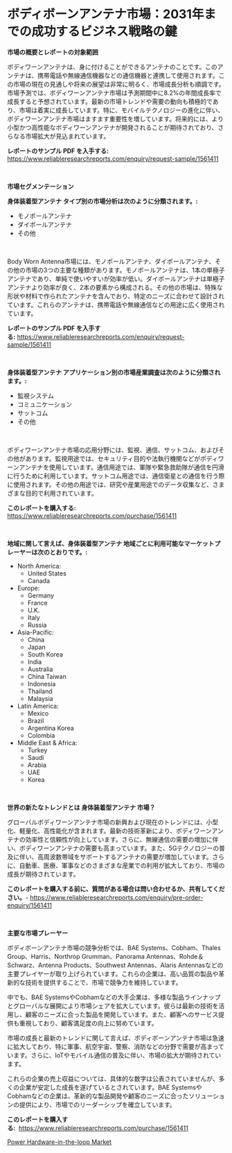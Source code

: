 <p><h1>ボディボーンアンテナ市場：2031年までの成功するビジネス戦略の鍵</h1></p><p><strong>市場の概要とレポートの対象範囲</strong></p>
<p><p>ボディワーンアンテナは、身に付けることができるアンテナのことです。このアンテナは、携帯電話や無線通信機器などの通信機器と連携して使用されます。この市場の現在の見通しや将来の展望は非常に明るく、市場成長分析も順調です。市場予測では、ボディワーンアンテナ市場は予測期間中に8.2%の年間成長率で成長すると予想されています。最新の市場トレンドや需要の動向も積極的であり、市場は着実に成長しています。特に、モバイルテクノロジーの進化に伴い、ボディワーンアンテナ市場はますます重要性を増しています。将来的には、より小型かつ高性能なボディワーンアンテナが開発されることが期待されており、さらなる市場拡大が見込まれています。</p></p>
<p><strong>レポートのサンプル PDF を入手する:</strong> <a href="https://www.reliableresearchreports.com/enquiry/request-sample/1561411">https://www.reliableresearchreports.com/enquiry/request-sample/1561411</a></p>
<p>&nbsp;</p>
<p><strong>市場セグメンテーション</strong></p>
<p><strong>身体装着型アンテナ タイプ別の市場分析は次のように分類されます。:</strong></p>
<p><ul><li>モノポールアンテナ</li><li>ダイポールアンテナ</li><li>その他</li></ul></p>
<p>&nbsp;</p>
<p><p>Body Worn Antenna市場には、モノポールアンテナ、ダイポールアンテナ、その他の市場の3つの主要な種類があります。モノポールアンテナは、1本の単極子アンテナであり、単純で使いやすいが効率が低い。ダイポールアンテナは単極子アンテナより効率が良く、2本の要素から構成される。その他の市場は、特殊な形状や材料で作られたアンテナを含んでおり、特定のニーズに合わせて設計されています。これらのアンテナは、携帯電話や無線通信などの用途に広く使用されています。</p></p>
<p><strong>レポートのサンプル PDF を入手する:</strong>&nbsp;<a href="https://www.reliableresearchreports.com/enquiry/request-sample/1561411">https://www.reliableresearchreports.com/enquiry/request-sample/1561411</a></p>
<p>&nbsp;</p>
<p><strong> 身体装着型アンテナ アプリケーション別の市場産業調査は次のように分類されます。:</strong></p>
<p><ul><li>監視システム</li><li>コミュニケーション</li><li>サットコム</li><li>その他</li></ul></p>
<p>&nbsp;</p>
<p><p>ボディワーンアンテナ市場の応用分野には、監視、通信、サットコム、およびその他があります。監視用途では、セキュリティ目的や法執行機関などがボディワーンアンテナを使用しています。通信用途では、軍隊や緊急救助隊が通信を円滑に行うために利用しています。サットコム用途では、通信衛星との通信を行う際に使用されます。その他の用途では、研究や産業用途でのデータ収集など、さまざまな目的で利用されています。</p></p>
<p><strong>このレポートを購入する:</strong>&nbsp; <a href="https://www.reliableresearchreports.com/purchase/1561411">https://www.reliableresearchreports.com/purchase/1561411</a></p>
<p>&nbsp;</p>
<p><strong>地域に関して言えば、身体装着型アンテナ 地域ごとに利用可能なマーケットプレーヤーは次のとおりです。:</strong></p>
<p><ul>
    <li>
        North America:
        <ul>
            <li>United States</li>
            <li>Canada</li>
        </ul>
    </li>
    <li>
        Europe:
        <ul>
            <li>Germany</li>
            <li>France</li>
            <li>U.K.</li>
            <li>Italy</li>
            <li>Russia</li>
        </ul>
    </li>
    <li>
        Asia-Pacific:
        <ul>
            <li>China</li>
            <li>Japan</li>
            <li>South Korea</li>
            <li>India</li>
            <li>Australia</li>
            <li>China Taiwan</li>
            <li>Indonesia</li>
            <li>Thailand</li>
            <li>Malaysia</li>
        </ul>
    </li>
    <li>
        Latin America:
        <ul>
            <li>Mexico</li>
            <li>Brazil</li>
            <li>Argentina Korea</li>
            <li>Colombia</li>
        </ul>
    </li>
    <li>
        Middle East & Africa:
        <ul>
            <li>Turkey</li>
            <li>Saudi</li>
            <li>Arabia</li>
            <li>UAE</li>
            <li>Korea</li>
        </ul>
    </li>
    </ul></p>
<p>&nbsp;</p>
<p><strong>世界の新たなトレンドとは 身体装着型アンテナ 市場？</strong></p>
<p><p>グローバルボディワーンアンテナ市場の新興および現在のトレンドには、小型化、軽量化、高性能化が含まれます。最新の技術革新により、ボディワーンアンテナの効率性と信頼性が向上しています。さらに、無線通信の需要の増加に伴い、ボディワーンアンテナの需要も高まっています。また、5Gテクノロジーの普及に伴い、高周波数帯域をサポートするアンテナの需要が増加しています。さらに、自動車、医療、軍事などのさまざまな産業での利用が拡大しており、市場の成長が期待されています。</p></p>
<p><strong>このレポートを購入する前に、質問がある場合は問い合わせるか、共有してください。</strong>- <a href="https://www.reliableresearchreports.com/enquiry/pre-order-enquiry/1561411">https://www.reliableresearchreports.com/enquiry/pre-order-enquiry/1561411</a></p>
<p>&nbsp;</p>
<p><strong>主要な市場プレーヤー</strong></p>
<p><p>ボディボーンアンテナ市場の競争分析では、BAE Systems、Cobham、Thales Group、Harris、Northrop Grumman、Panorama Antennas、Rohde＆Schwarz、Antenna Products、Southwest Antennas、Alaris Antennasなどの主要プレイヤーが取り上げられています。これらの企業は、高い品質の製品や革新的な技術を提供することで、市場で競争力を維持しています。</p><p>中でも、BAE SystemsやCobhamなどの大手企業は、多様な製品ラインナップとグローバルな展開により市場シェアを拡大しています。彼らは最新の技術を活用し、顧客のニーズに合った製品を開発しています。また、顧客へのサービス提供も重視しており、顧客満足度の向上に努めています。</p><p>市場の成長と最新のトレンドに関して言えば、ボディボーンアンテナ市場は急速に拡大しており、特に軍事、航空宇宙、警察、消防などの分野で需要が高まっています。さらに、IoTやモバイル通信の普及に伴い、市場の拡大が期待されています。</p><p>これらの企業の売上収益については、具体的な数字は公表されていませんが、多くの企業が安定した成長を遂げているとされています。BAE SystemsやCobhamなどの企業は、革新的な製品開発や顧客のニーズに合ったソリューションの提供により、市場でのリーダーシップを確立しています。</p></p>
<p><strong>このレポートを購入する:</strong>&nbsp;&nbsp;<a href="https://www.reliableresearchreports.com/purchase/1561411">https://www.reliableresearchreports.com/purchase/1561411</a></p>
<p><p><a href="https://cedar-agate-3da.notion.site/Power-Hardware-in-the-loop-Market-Size-Market-Trends-and-Growth-Outlook-forecasted-for-period-from-14896004af53437d88ee00062740aa9d">Power Hardware-in-the-loop Market</a></p></p>